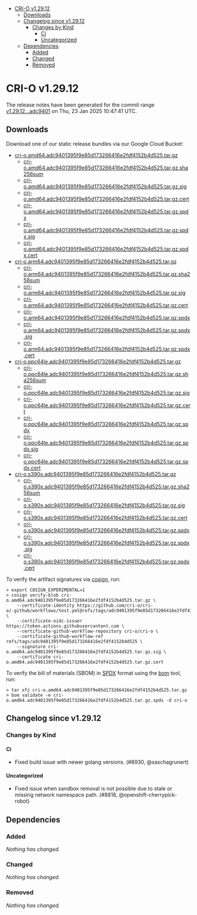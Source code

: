 - [CRI-O v1.29.12](#cri-o-v12912)
  - [Downloads](#downloads)
  - [Changelog since v1.29.12](#changelog-since-v12912)
    - [Changes by Kind](#changes-by-kind)
      - [Ci](#ci)
      - [Uncategorized](#uncategorized)
  - [Dependencies](#dependencies)
    - [Added](#added)
    - [Changed](#changed)
    - [Removed](#removed)

# CRI-O v1.29.12

The release notes have been generated for the commit range
[v1.29.12...adc9401](https://github.com/cri-o/cri-o/compare/v1.29.12...v1.29.12) on Thu, 23 Jan 2025 10:47:41 UTC.

## Downloads

Download one of our static release bundles via our Google Cloud Bucket:

- [cri-o.amd64.adc9401395f9e85d173266416e2fdf4152b4d525.tar.gz](https://storage.googleapis.com/cri-o/artifacts/cri-o.amd64.adc9401395f9e85d173266416e2fdf4152b4d525.tar.gz)
  - [cri-o.amd64.adc9401395f9e85d173266416e2fdf4152b4d525.tar.gz.sha256sum](https://storage.googleapis.com/cri-o/artifacts/cri-o.amd64.adc9401395f9e85d173266416e2fdf4152b4d525.tar.gz.sha256sum)
  - [cri-o.amd64.adc9401395f9e85d173266416e2fdf4152b4d525.tar.gz.sig](https://storage.googleapis.com/cri-o/artifacts/cri-o.amd64.adc9401395f9e85d173266416e2fdf4152b4d525.tar.gz.sig)
  - [cri-o.amd64.adc9401395f9e85d173266416e2fdf4152b4d525.tar.gz.cert](https://storage.googleapis.com/cri-o/artifacts/cri-o.amd64.adc9401395f9e85d173266416e2fdf4152b4d525.tar.gz.cert)
  - [cri-o.amd64.adc9401395f9e85d173266416e2fdf4152b4d525.tar.gz.spdx](https://storage.googleapis.com/cri-o/artifacts/cri-o.amd64.adc9401395f9e85d173266416e2fdf4152b4d525.tar.gz.spdx)
  - [cri-o.amd64.adc9401395f9e85d173266416e2fdf4152b4d525.tar.gz.spdx.sig](https://storage.googleapis.com/cri-o/artifacts/cri-o.amd64.adc9401395f9e85d173266416e2fdf4152b4d525.tar.gz.spdx.sig)
  - [cri-o.amd64.adc9401395f9e85d173266416e2fdf4152b4d525.tar.gz.spdx.cert](https://storage.googleapis.com/cri-o/artifacts/cri-o.amd64.adc9401395f9e85d173266416e2fdf4152b4d525.tar.gz.spdx.cert)
- [cri-o.arm64.adc9401395f9e85d173266416e2fdf4152b4d525.tar.gz](https://storage.googleapis.com/cri-o/artifacts/cri-o.arm64.adc9401395f9e85d173266416e2fdf4152b4d525.tar.gz)
  - [cri-o.arm64.adc9401395f9e85d173266416e2fdf4152b4d525.tar.gz.sha256sum](https://storage.googleapis.com/cri-o/artifacts/cri-o.arm64.adc9401395f9e85d173266416e2fdf4152b4d525.tar.gz.sha256sum)
  - [cri-o.arm64.adc9401395f9e85d173266416e2fdf4152b4d525.tar.gz.sig](https://storage.googleapis.com/cri-o/artifacts/cri-o.arm64.adc9401395f9e85d173266416e2fdf4152b4d525.tar.gz.sig)
  - [cri-o.arm64.adc9401395f9e85d173266416e2fdf4152b4d525.tar.gz.cert](https://storage.googleapis.com/cri-o/artifacts/cri-o.arm64.adc9401395f9e85d173266416e2fdf4152b4d525.tar.gz.cert)
  - [cri-o.arm64.adc9401395f9e85d173266416e2fdf4152b4d525.tar.gz.spdx](https://storage.googleapis.com/cri-o/artifacts/cri-o.arm64.adc9401395f9e85d173266416e2fdf4152b4d525.tar.gz.spdx)
  - [cri-o.arm64.adc9401395f9e85d173266416e2fdf4152b4d525.tar.gz.spdx.sig](https://storage.googleapis.com/cri-o/artifacts/cri-o.arm64.adc9401395f9e85d173266416e2fdf4152b4d525.tar.gz.spdx.sig)
  - [cri-o.arm64.adc9401395f9e85d173266416e2fdf4152b4d525.tar.gz.spdx.cert](https://storage.googleapis.com/cri-o/artifacts/cri-o.arm64.adc9401395f9e85d173266416e2fdf4152b4d525.tar.gz.spdx.cert)
- [cri-o.ppc64le.adc9401395f9e85d173266416e2fdf4152b4d525.tar.gz](https://storage.googleapis.com/cri-o/artifacts/cri-o.ppc64le.adc9401395f9e85d173266416e2fdf4152b4d525.tar.gz)
  - [cri-o.ppc64le.adc9401395f9e85d173266416e2fdf4152b4d525.tar.gz.sha256sum](https://storage.googleapis.com/cri-o/artifacts/cri-o.ppc64le.adc9401395f9e85d173266416e2fdf4152b4d525.tar.gz.sha256sum)
  - [cri-o.ppc64le.adc9401395f9e85d173266416e2fdf4152b4d525.tar.gz.sig](https://storage.googleapis.com/cri-o/artifacts/cri-o.ppc64le.adc9401395f9e85d173266416e2fdf4152b4d525.tar.gz.sig)
  - [cri-o.ppc64le.adc9401395f9e85d173266416e2fdf4152b4d525.tar.gz.cert](https://storage.googleapis.com/cri-o/artifacts/cri-o.ppc64le.adc9401395f9e85d173266416e2fdf4152b4d525.tar.gz.cert)
  - [cri-o.ppc64le.adc9401395f9e85d173266416e2fdf4152b4d525.tar.gz.spdx](https://storage.googleapis.com/cri-o/artifacts/cri-o.ppc64le.adc9401395f9e85d173266416e2fdf4152b4d525.tar.gz.spdx)
  - [cri-o.ppc64le.adc9401395f9e85d173266416e2fdf4152b4d525.tar.gz.spdx.sig](https://storage.googleapis.com/cri-o/artifacts/cri-o.ppc64le.adc9401395f9e85d173266416e2fdf4152b4d525.tar.gz.spdx.sig)
  - [cri-o.ppc64le.adc9401395f9e85d173266416e2fdf4152b4d525.tar.gz.spdx.cert](https://storage.googleapis.com/cri-o/artifacts/cri-o.ppc64le.adc9401395f9e85d173266416e2fdf4152b4d525.tar.gz.spdx.cert)
- [cri-o.s390x.adc9401395f9e85d173266416e2fdf4152b4d525.tar.gz](https://storage.googleapis.com/cri-o/artifacts/cri-o.s390x.adc9401395f9e85d173266416e2fdf4152b4d525.tar.gz)
  - [cri-o.s390x.adc9401395f9e85d173266416e2fdf4152b4d525.tar.gz.sha256sum](https://storage.googleapis.com/cri-o/artifacts/cri-o.s390x.adc9401395f9e85d173266416e2fdf4152b4d525.tar.gz.sha256sum)
  - [cri-o.s390x.adc9401395f9e85d173266416e2fdf4152b4d525.tar.gz.sig](https://storage.googleapis.com/cri-o/artifacts/cri-o.s390x.adc9401395f9e85d173266416e2fdf4152b4d525.tar.gz.sig)
  - [cri-o.s390x.adc9401395f9e85d173266416e2fdf4152b4d525.tar.gz.cert](https://storage.googleapis.com/cri-o/artifacts/cri-o.s390x.adc9401395f9e85d173266416e2fdf4152b4d525.tar.gz.cert)
  - [cri-o.s390x.adc9401395f9e85d173266416e2fdf4152b4d525.tar.gz.spdx](https://storage.googleapis.com/cri-o/artifacts/cri-o.s390x.adc9401395f9e85d173266416e2fdf4152b4d525.tar.gz.spdx)
  - [cri-o.s390x.adc9401395f9e85d173266416e2fdf4152b4d525.tar.gz.spdx.sig](https://storage.googleapis.com/cri-o/artifacts/cri-o.s390x.adc9401395f9e85d173266416e2fdf4152b4d525.tar.gz.spdx.sig)
  - [cri-o.s390x.adc9401395f9e85d173266416e2fdf4152b4d525.tar.gz.spdx.cert](https://storage.googleapis.com/cri-o/artifacts/cri-o.s390x.adc9401395f9e85d173266416e2fdf4152b4d525.tar.gz.spdx.cert)

To verify the artifact signatures via [cosign](https://github.com/sigstore/cosign), run:

```console
> export COSIGN_EXPERIMENTAL=1
> cosign verify-blob cri-o.amd64.adc9401395f9e85d173266416e2fdf4152b4d525.tar.gz \
    --certificate-identity https://github.com/cri-o/cri-o/.github/workflows/test.yml@refs/tags/adc9401395f9e85d173266416e2fdf4152b4d525 \
    --certificate-oidc-issuer https://token.actions.githubusercontent.com \
    --certificate-github-workflow-repository cri-o/cri-o \
    --certificate-github-workflow-ref refs/tags/adc9401395f9e85d173266416e2fdf4152b4d525 \
    --signature cri-o.amd64.adc9401395f9e85d173266416e2fdf4152b4d525.tar.gz.sig \
    --certificate cri-o.amd64.adc9401395f9e85d173266416e2fdf4152b4d525.tar.gz.cert
```

To verify the bill of materials (SBOM) in [SPDX](https://spdx.org) format using the [bom](https://sigs.k8s.io/bom) tool, run:

```console
> tar xfz cri-o.amd64.adc9401395f9e85d173266416e2fdf4152b4d525.tar.gz
> bom validate -e cri-o.amd64.adc9401395f9e85d173266416e2fdf4152b4d525.tar.gz.spdx -d cri-o
```

## Changelog since v1.29.12

### Changes by Kind

#### Ci
 - Fixed build issue with newer golang versions. (#8930, @saschagrunert)

#### Uncategorized
 - Fixed issue when sandbox removal is not possible due to stale or missing network namespace path. (#8818, @openshift-cherrypick-robot)

## Dependencies

### Added
_Nothing has changed._

### Changed
_Nothing has changed._

### Removed
_Nothing has changed._
